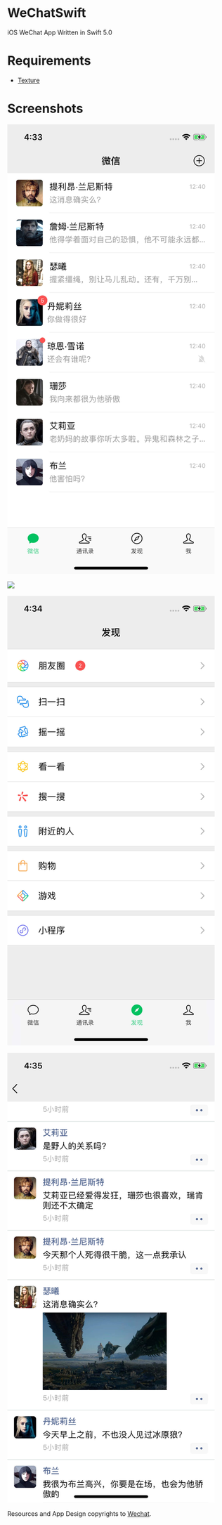 # WeChatSwift
iOS WeChat App Written in Swift 5.0


Requirements
==

- [Texture](https://github.com/TextureGroup/Texture)



Screenshots
==

![](/Screenshots/sessions.jpeg)

![](/Screenshots/chats.jpeg)

![](/Screenshots/discover.jpeg)

![](/Screenshots/moments.jpeg)


Resources and App Design copyrights to [Wechat](https://weixin.qq.com/). 